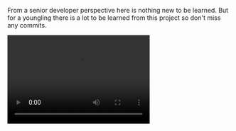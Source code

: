 From a senior developer perspective here is nothing new to be learned. But for a youngling there is a lot to be learned from this project so don't miss any commits.


<video src="https://player.vimeo.com/video/362741019" width="320" height="200" controls preload></video>
